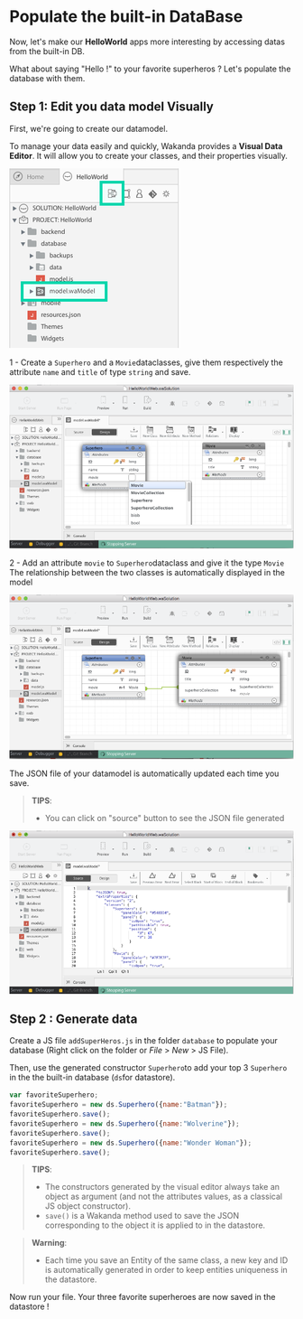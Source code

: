 # Populate the built-in DataBase

Now, let's make our **HelloWorld** apps more interesting by accessing datas from the built-in DB.

What about saying "Hello !" to your favorite superheros ? Let's populate the database with them.



## Step 1: Edit you data model Visually

First, we're going to create our datamodel.

To manage your data easily and quickly, Wakanda provides a **Visual Data Editor**. 
It will allow you to create your classes, and their properties visually.

<img src="img/hw-access-data-model.png" />

1 - Create a `Superhero` and a `Movie`dataclasses, give them respectively the attribute `name` and `title` of type `string` and save.

<img src="img/model-designer-newdataclass.png" />


2 - Add an attribute `movie` to `Superhero`dataclass and give it the type `Movie`
The relationship between the two classes is automatically displayed in the model

<img src="img/model-designer-addrelationship.png" />

The JSON file of your datamodel is automatically updated each time you save.


> **TIPS**:  
> - You can click on "source" button to see the JSON file generated

<img src="img/model-designer-json.png" />

## Step 2 : Generate data

Create a JS file `addSuperHeros.js` in the folder `database` to populate your database (Right click on the folder or _File_ > _New_ > JS File).
 
Then, use the generated constructor `Superhero`to add your top 3 `Superhero` in the the built-in database (`ds`for datastore).

```javascript
var favoriteSuperhero;
favoriteSuperhero = new ds.Superhero({name:"Batman"});
favoriteSuperhero.save();
favoriteSuperhero = new ds.Superhero({name:"Wolverine"});
favoriteSuperhero.save();
favoriteSuperhero = new ds.Superhero({name:"Wonder Woman"});
favoriteSuperhero.save();
```
> **TIPS**:  
> - The constructors generated by the visual editor always take an object as argument (and not the attributes values, as a classical JS object constructor).
> - `save()` is a Wakanda method used to save the JSON corresponding to the object it is applied to in the datastore.

> **Warning**: 
> - Each time you save an Entity of the same class, a new key and ID is automatically generated in order to keep entities uniqueness in the datastore.

Now run your file. Your three favorite superheroes are now saved in the datastore !

